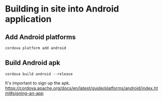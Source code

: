 # Building in site into Android application

## Add Android platforms 
```
cordova platform add android
```

## Build Android apk
```
cordova build android --release
```
It's important to sign up the apk. https://cordova.apache.org/docs/en/latest/guide/platforms/android/index.html#signing-an-app
